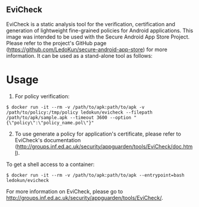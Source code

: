 EviCheck
---------------------------------
EviCheck is a static analysis tool for the verification, certification and generation of lightweight fine-grained policies for Android applications. This image was intended to be used with the Secure Android App Store Project. Please refer to the project's GitHub page (https://github.com/LedoKun/secure-android-app-store) for more information. It can be used as a stand-alone tool as follows:

Usage
==================

1. For policy verification:
```
$ docker run -it --rm -v /path/to/apk:path/to/apk -v /path/to/policy:/tmp/policy ledokun/evicheck --filepath /path/to/apk/sample.apk --timeout 3600 --option "{\"policy\":\"policy_name.pol\"}"
```

2. To use generate a policy for application's certificate, please refer to EviCheck's documentation (http://groups.inf.ed.ac.uk/security/appguarden/tools/EviCheck/doc.html).

To get a shell access to a container:
```
$ docker run -it --rm -v /path/to/apk:path/to/apk --entrypoint=bash ledokun/evicheck
```

For more information on EviCheck, please go to http://groups.inf.ed.ac.uk/security/appguarden/tools/EviCheck/.
